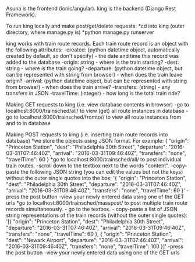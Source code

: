 Asuna is the frontend (ionic/angular).
king is the backend (Django Rest Framework).

To run king locally and make post/get/delete requests:
	*cd into king (outer directory, where manage.py is)
	*python manage.py runserver
	
king works with train route records. Each train route record is an object with the following attributes:
	-created: (python datetime object, automatically created by default, so don't specify) 
		- the date and time this record was added to the database
	-origin: string
		- where is the train starting?
	-dest: string
		- where is the train going?
	-departure: (python datetime object, but can be represented with string from browser)
		- when does the train leave origin?
	-arrival: (python datetime object, but can be represented with string from browser)
		- when does the train arrive?
	-transfers: (string)
		- any transfers in JSON
	-travelTime: (integer)
		- how long is the total train ride?

Making GET requests to king (i.e. view database contents in browser)
	-go to localhost:8000/trainsched/all/ to view (get) all route instances in database
	-go to localhost:8000/trainsched/fromto/<origin>/<dest> to view all route instances from <origin> and to <dest> in database

Making POST requests to king (i.e. inserting train route records into database)
	*we store the objects using JSON format. For example:
		{
	        "origin": "Princeton Station",
	        "dest": "Philadelphia 30th Street",
	        "departure": "2016-03-31T07:46:40Z",
	        "arrival": "2016-03-31T09:46:40Z",
	        "transfers": "none",
	        "travelTime": 60
   		}
   	*go to localhost:8000/trainsched/all/ to post individual train routes. 
   		-scroll down to the textbox next to the words "content". 
   		-copy-paste the following JSON string (you can edit the values but not the keys) without the outer single quotes into the box:
	   		'{
		        "origin": "Princeton Station",
		        "dest": "Philadelphia 30th Street",
		        "departure": "2016-03-31T07:46:40Z",
		        "arrival": "2016-03-31T09:46:40Z",
		        "transfers": "none",
		        "travelTime": 60
	   		}'
	   	-press the post button
	   	-view your newly entered data using one of the GET urls
	*go to localhost:8000/trainsched/masspost/ to post multiple train route records simultaneously.
		- go to the textbox. 
		- copy-paste a list of JSON string representations of the train records (without the outer single quotes):
			'[{
		        "origin": "Princeton Station",
		        "dest": "Philadelphia 30th Street",
		        "departure": "2016-03-31T07:46:40Z",
		        "arrival": "2016-03-31T09:46:40Z",
		        "transfers": "none",
		        "travelTime": 60
	   		},
	   		{
		        "origin": "Princeton Station",
		        "dest": "Newark Airport",
		        "departure": "2016-03-31T07:46:40Z",
		        "arrival": "2016-03-31T09:46:40Z",
		        "transfers": "none",
		        "travelTime": 100
	   		}]'
	   	-press the post button
	   	-view your newly entered data using one of the GET urls


